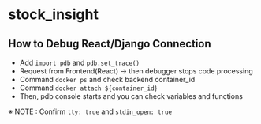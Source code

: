 # stock_insight

## How to Debug React/Django Connection
- Add ```import pdb``` and ```pdb.set_trace()```
- Request from Frontend(React) -> then debugger stops code processing
- Command ```docker ps``` and check backend container_id
- Command ```docker attach ${container_id}```
- Then, pdb console starts and you can check variables and functions

※ NOTE : Confirm ```tty: true``` and ```stdin_open: true```
